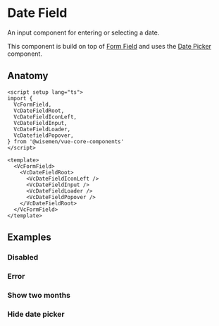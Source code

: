# Date Field

An input component for entering or selecting a date.

This component is build on top of [Form Field](/packages/components-next/components/form-field/form-field.html) and uses the [Date Picker](/packages/components-next/components/date-picker/date-picker.html) component.

<ComponentPreview name="date-field/examples/main" />

## Anatomy

```vue
<script setup lang="ts">
import {
  VcFormField,
  VcDateFieldRoot,
  VcDateFieldIconLeft,
  VcDateFieldInput,
  VcDateFieldLoader,
  VcDatefieldPopover,
} from '@wisemen/vue-core-components'
</script>

<template>
  <VcFormField>
    <VcDateFieldRoot>
      <VcDateFieldIconLeft />
      <VcDateFieldInput />
      <VcDateFieldLoader />
      <VcDateFieldPopover />
    </VcDateFieldRoot>
  </VcFormField>
</template>
```

## Examples

### Disabled

<ComponentPreview name="date-field/examples/disabled" />

### Error

<ComponentPreview name="date-field/examples/error" />

### Show two months

<ComponentPreview name="date-field/examples/show-two-months" />

### Hide date picker

<ComponentPreview name="date-field/examples/hide-date-picker" />

<!-- @include: ./date-field-meta.md -->